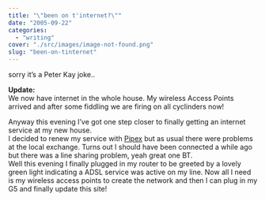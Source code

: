 ```yaml
---
title: "\"been on t'internet?\""
date: "2005-09-22"
categories: 
  - "writing"
cover: "./src/images/image-not-found.png"
slug: "been-on-tinternet"
---
```


sorry it’s a Peter Kay joke..

**Update:**  
We now have internet in the whole house. My wireless Access Points arrived and after some fiddling we are firing on all cyclinders now!

Anyway this evening I’ve got one step closer to finally getting an internet service at my new house.  
I decided to renew my service with [Pipex](http://www.pipex.net) but as usual there were problems at the local exchange. Turns out I should have been connected a while ago but there was a line sharing problem, yeah great one BT.  
Well this evening I finally plugged in my router to be greeted by a lovely green light indicating a ADSL service was active on my line. Now all I need is my wireless access points to create the network and then I can plug in my G5 and finally update this site!
